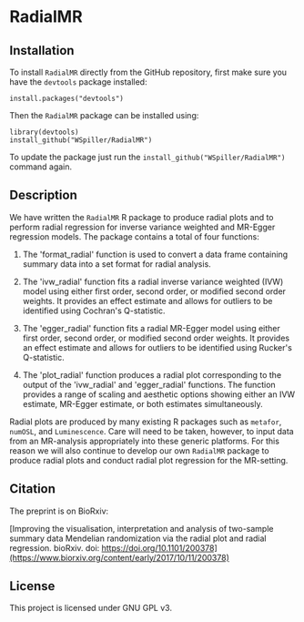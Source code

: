 # RadialMR

## Installation

To install `RadialMR` directly from the GitHub repository, first make sure you have the `devtools` package installed:

    install.packages("devtools")

Then the `RadialMR` package can be installed using:

    library(devtools)
    install_github("WSpiller/RadialMR")
    
To update the package just run the `install_github("WSpiller/RadialMR")` command again.

## Description

We have written the `RadialMR` R package to produce radial plots and to perform radial
regression for inverse variance weighted and MR-Egger regression models. The package contains a total of four functions:

1. The 'format_radial' function is used to convert a data frame containing summary data into a set format for radial analysis.

2. The 'ivw_radial' function fits a radial inverse variance weighted (IVW) model using either first order, second order, or modified
second order weights. It provides an effect estimate and allows for outliers to be identified using Cochran's Q-statistic.

3. The 'egger_radial' function fits a radial MR-Egger model using either first order, second order, or modified
second order weights. It provides an effect estimate and allows for outliers to be identified using Rucker's Q-statistic.

4. The 'plot_radial' function produces a radial plot corresponding to the output of the 'ivw_radial' and 'egger_radial' functions. The
function provides a range of scaling and aesthetic options showing either an IVW estimate, MR-Egger estimate, or both estimates simultaneously. 

Radial plots are produced by many existing R packages such as `metafor`, `numOSL`, and `Luminescence`. Care will need to be taken, however, to input data from an
MR-analysis appropriately into these generic platforms. For this reason we will also continue to develop our own `RadialMR` package to produce radial plots and conduct
radial plot regression for the MR-setting.

## Citation

The preprint is on BioRxiv:

[Improving the visualisation, interpretation and analysis of two-sample summary data Mendelian randomization via the radial plot and radial regression. bioRxiv. doi: https://doi.org/10.1101/200378](https://www.biorxiv.org/content/early/2017/10/11/200378)

## License

This project is licensed under GNU GPL v3.





